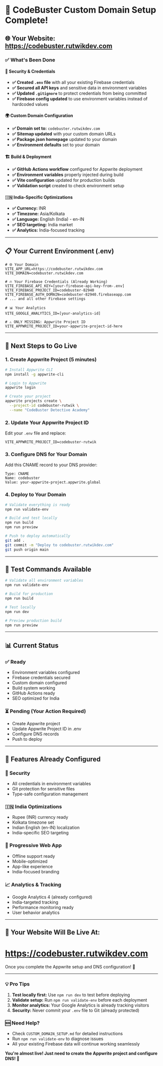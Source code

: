# 🎉 CodeBuster Custom Domain Setup Complete!

## 🌐 Your Website: https://codebuster.rutwikdev.com

### ✅ What's Been Done

#### 🔐 Security & Credentials
- **✅ Created `.env` file** with all your existing Firebase credentials
- **✅ Secured all API keys** and sensitive data in environment variables
- **✅ Updated `.gitignore`** to protect credentials from being committed
- **✅ Firebase config updated** to use environment variables instead of hardcoded values

#### 🌍 Custom Domain Configuration
- **✅ Domain set to:** `codebuster.rutwikdev.com`
- **✅ Sitemap updated** with your custom domain URLs
- **✅ Package.json homepage** updated to your domain
- **✅ Environment defaults** set to your domain

#### 🏗️ Build & Deployment
- **✅ GitHub Actions workflow** configured for Appwrite deployment
- **✅ Environment variables** properly injected during build
- **✅ Vite configuration** updated for production builds
- **✅ Validation script** created to check environment setup

#### 🇮🇳 India-Specific Optimizations
- **✅ Currency:** INR
- **✅ Timezone:** Asia/Kolkata  
- **✅ Language:** English (India) - en-IN
- **✅ SEO targeting:** India market
- **✅ Analytics:** India-focused tracking

---

## 📋 Your Current Environment (.env)

```env
# 🌐 Your Domain
VITE_APP_URL=https://codebuster.rutwikdev.com
VITE_DOMAIN=codebuster.rutwikdev.com

# 🔥 Your Firebase Credentials (Already Working)
VITE_FIREBASE_API_KEY=[your-firebase-api-key-from-.env]
VITE_FIREBASE_PROJECT_ID=codebuster-82940
VITE_FIREBASE_AUTH_DOMAIN=codebuster-82940.firebaseapp.com
# ... and all other Firebase settings

# 📊 Your Analytics
VITE_GOOGLE_ANALYTICS_ID=[your-analytics-id]

# ⚠️ ONLY MISSING: Appwrite Project ID
VITE_APPWRITE_PROJECT_ID=your-appwrite-project-id-here
```

---

## 🚀 Next Steps to Go Live

### 1. Create Appwrite Project (5 minutes)
```bash
# Install Appwrite CLI
npm install -g appwrite-cli

# Login to Appwrite
appwrite login

# Create your project
appwrite projects create \
  --project-id codebuster-rutwik \
  --name "CodeBuster Detective Academy"
```

### 2. Update Your Appwrite Project ID
Edit your `.env` file and replace:
```env
VITE_APPWRITE_PROJECT_ID=codebuster-rutwik
```

### 3. Configure DNS for Your Domain
Add this CNAME record to your DNS provider:
```dns
Type: CNAME
Name: codebuster
Value: your-appwrite-project.appwrite.global
```

### 4. Deploy to Your Domain
```bash
# Validate everything is ready
npm run validate-env

# Build and test locally
npm run build
npm run preview

# Push to deploy automatically
git add .
git commit -m "Deploy to codebuster.rutwikdev.com"
git push origin main
```

---

## 🔧 Test Commands Available

```bash
# Validate all environment variables
npm run validate-env

# Build for production
npm run build

# Test locally
npm run dev

# Preview production build
npm run preview
```

---

## 📊 Current Status

### ✅ Ready
- Environment variables configured
- Firebase credentials secured
- Custom domain configured
- Build system working
- GitHub Actions ready
- SEO optimized for India

### ⏳ Pending (Your Action Required)
- Create Appwrite project
- Update Appwrite Project ID in .env
- Configure DNS records
- Push to deploy

---

## 🌟 Features Already Configured

### 🔐 Security
- All credentials in environment variables
- Git protection for sensitive files
- Type-safe configuration management

### 🇮🇳 India Optimizations
- Rupee (INR) currency ready
- Kolkata timezone set
- Indian English (en-IN) localization
- India-specific SEO targeting

### 📱 Progressive Web App
- Offline support ready
- Mobile-optimized
- App-like experience
- India-focused branding

### 📈 Analytics & Tracking
- Google Analytics 4 (already configured)
- India-targeted tracking
- Performance monitoring ready
- User behavior analytics

---

## 🎯 Your Website Will Be Live At:
# **https://codebuster.rutwikdev.com**

Once you complete the Appwrite setup and DNS configuration! 🚀

---

### 💡 Pro Tips

1. **Test locally first:** Use `npm run dev` to test before deploying
2. **Validate setup:** Run `npm run validate-env` before each deployment
3. **Monitor analytics:** Your Google Analytics is already tracking visitors
4. **Security:** Never commit your `.env` file to Git (already protected)

### 🆘 Need Help?
- Check `CUSTOM_DOMAIN_SETUP.md` for detailed instructions
- Run `npm run validate-env` to diagnose issues
- All your existing Firebase data will continue working seamlessly

**You're almost live! Just need to create the Appwrite project and configure DNS! 🎉**

